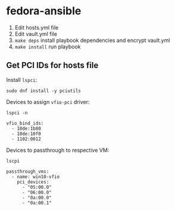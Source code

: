 # fedora-ansible
1. Edit hosts.yml file
2. Edit vault.yml file
3. `make deps` install playbook dependencies and encrypt vault.yml
3. `make install` run playbook

## Get PCI IDs for hosts file
Install `lspci`:
```
sudo dnf install -y pciutils
```

Devices to assign `vfio-pci` driver:
```
lspci -n
```
```
vfio_bind_ids:
  - 10de:1b80
  - 10de:10f0
  - 1102:0012
```

Devices to passthrough to respective VM:
```
lscpi
```
```
passthrough_vms:
  - name: win10-vfio
    pci_devices:
      - "05:00.0"
      - "06:00.0"
      - "0a:00.0"
      - "0a:00.1"
```
